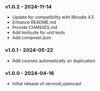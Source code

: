 ### v1.0.2 - 2024-11-14
- Update for compatibility with Moodle 4.5
- Enhance README.md
- Provide CHANGES.md
- Add testsuite for unit tests
- Add composer.json

### v1.0.1 - 2024-05-22
- Add courses automatically on duplication

### v1.0.0 - 2024-04-16
- Initial release of oermod_opencast
